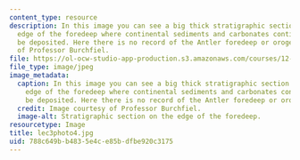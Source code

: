 ```yaml
---
content_type: resource
description: In this image you can see a big thick stratigraphic section on the eastern
  edge of the foredeep where continental sediments and carbonates continued to do
  be deposited. Here there is no record of the Antler foredeep or orogeny. Image courtesy
  of Professor Burchfiel.
file: https://ol-ocw-studio-app-production.s3.amazonaws.com/courses/12-114-field-geology-i-fall-2005/788c649bb4835e4ce85bdfbe920c3175_lec3photo4.jpg
file_type: image/jpeg
image_metadata:
  caption: In this image you can see a big thick stratigraphic section on the eastern
    edge of the foredeep where continental sediments and carbonates continued to do
    be deposited. Here there is no record of the Antler foredeep or orogeny.
  credit: Image courtesy of Professor Burchfiel.
  image-alt: Stratigraphic section on the edge of the foredeep.
resourcetype: Image
title: lec3photo4.jpg
uid: 788c649b-b483-5e4c-e85b-dfbe920c3175
---
```

